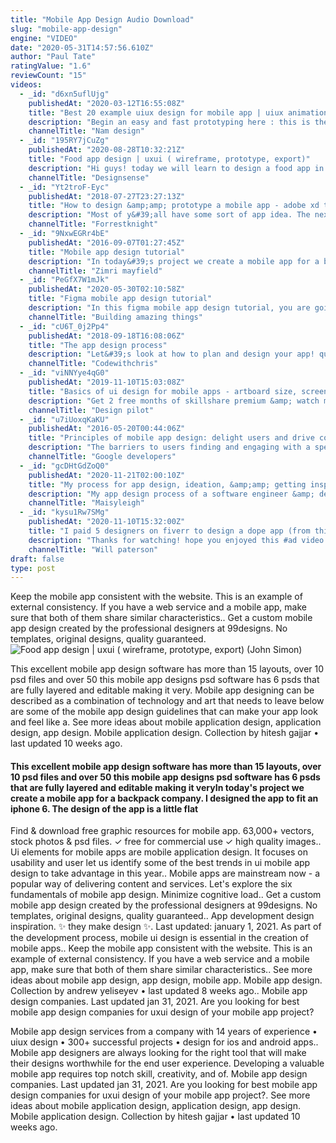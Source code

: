 ```yaml
---
title: "Mobile App Design Audio Download"
slug: "mobile-app-design"
engine: "VIDEO"
date: "2020-05-31T14:57:56.610Z"
author: "Paul Tate"
ratingValue: "1.6"
reviewCount: "15"
videos:
  - _id: "d6xn5uflUjg"
    publishedAt: "2020-03-12T16:55:08Z"
    title: "Best 20 example uiux design for mobile app | uiux animation design"
    description: "Begin an easy and fast prototyping here : this is the #part4 of design inspiration for you guys. This 20 example uiux design for mobile"
    channelTitle: "Nam design"
  - _id: "195RY7jCuZg"
    publishedAt: "2020-08-28T10:32:21Z"
    title: "Food app design | uxui ( wireframe, prototype, export)"
    description: "Hi guys! today we will learn to design a food app in adobe xd. Steps: 1. High fidelity wireframemockup 2. Prototyping 3. Export"
    channelTitle: "Designsense"
  - _id: "Yt2troF-Eyc"
    publishedAt: "2018-07-27T23:27:13Z"
    title: "How to design &amp;amp; prototype a mobile app - adobe xd tutorial"
    description: "Most of y&#39;all have some sort of app idea. The next step in the software development process is design. Today, i teach y&#39;all how to design a mobile ios app using"
    channelTitle: "Forrestknight"
  - _id: "9NxwEGRr4bE"
    publishedAt: "2016-09-07T01:27:45Z"
    title: "Mobile app design tutorial"
    description: "In today&#39;s project we create a mobile app for a backpack company. I designed the app to fit an iphone 6. The design of the app is a little flat, based on colors and"
    channelTitle: "Zimri mayfield"
  - _id: "PeGfX7W1mJk"
    publishedAt: "2020-05-30T02:10:58Z"
    title: "Figma mobile app design tutorial"
    description: "In this figma mobile app design tutorial, you are going to learn how to design a modern mobile app in figma. Figma is a free ui design tool used creating"
    channelTitle: "Building amazing things"
  - _id: "cU6T_0j2Pp4"
    publishedAt: "2018-09-18T16:08:06Z"
    title: "The app design process"
    description: "Let&#39;s look at how to plan and design your app! quick jump links 00:39 business requirements gathering 01:47 wireframes 03:10 design comps 03:31"
    channelTitle: "Codewithchris"
  - _id: "viNNYye4qG0"
    publishedAt: "2019-11-10T15:03:08Z"
    title: "Basics of ui design for mobile apps - artboard size, screen density and resolution for beginners"
    description: "Get 2 free months of skillshare premium &amp; watch my course for free: in this tutorial, you are going to learn about the basics of designing"
    channelTitle: "Design pilot"
  - _id: "u7iUoxqKaKU"
    publishedAt: "2016-05-20T00:44:06Z"
    title: "Principles of mobile app design: delight users and drive conversions - google io 2016"
    description: "The barriers to users finding and engaging with a specific app are significant. While efforts are always being put into mechanisms to increase app discovery,"
    channelTitle: "Google developers"
  - _id: "gcDHtGdZoQ0"
    publishedAt: "2020-11-21T02:00:10Z"
    title: "My process for app design, ideation, &amp;amp; getting inspired 🎨 | software engineer &amp;amp; uxui designer"
    description: "My app design process of a software engineer &amp; designer the art of ideating. Getting inspired. Setting the mood. Design iteration is key. Comment below"
    channelTitle: "Maisyleigh"
  - _id: "kysu1Rw7SMg"
    publishedAt: "2020-11-10T15:32:00Z"
    title: "I paid 5 designers on fiverr to design a dope app (from this logo) 🧐"
    description: "Thanks for watching! hope you enjoyed this #ad video with #fiverr!"
    channelTitle: "Will paterson"
draft: false
type: post
---
```


Keep the mobile app consistent with the website. This is an example of external consistency. If you have a web service and a mobile app, make sure that both of them share similar characteristics.. Get a custom mobile app design created by the professional designers at 99designs. No templates, original designs, quality guaranteed.
![Food app design | uxui ( wireframe, prototype, export) (John Simon)](https://i.ytimg.com/vi/195RY7jCuZg/hqdefault.jpg "Food app design | uxui ( wireframe, prototype, export) (Margaret Knight)")

This excellent mobile app design software has more than 15 layouts, over 10 psd files and over 50 this mobile app designs psd software has 6 psds that are fully layered and editable making it very. Mobile app designing can be described as a combination of technology and art that needs to leave below are some of the mobile app design guidelines that can make your app look and feel like a. See more ideas about mobile application design, application design, app design. Mobile application design. Collection by hitesh gajjar • last updated 10 weeks ago.
<!--inArticleAds-->

<!--galleryOne-->

#### This excellent mobile app design software has more than 15 layouts, over 10 psd files and over 50 this mobile app designs psd software has 6 psds that are fully layered and editable making it veryIn today&#39;s project we create a mobile app for a backpack company. I designed the app to fit an iphone 6. The design of the app is a little flat
<!--inArticleAds-->

<!--galleryTwo-->

Find &amp; download free graphic resources for mobile app. 63,000+ vectors, stock photos &amp; psd files. ✓ free for commercial use ✓ high quality images.. Ui elements for mobile apps are mobile application design. It focuses on usability and user let us identify some of the best trends in ui mobile app design to take advantage in this year.. Mobile apps are mainstream now - a popular way of delivering content and services. Let&#39;s explore the six fundamentals of mobile app design. Minimize cognitive load.. Get a custom mobile app design created by the professional designers at 99designs. No templates, original designs, quality guaranteed.. App development design inspiration. ✨ they make design ✨. Last updated: january 1, 2021. As part of the development process, mobile ui design is essential in the creation of mobile apps.. Keep the mobile app consistent with the website. This is an example of external consistency. If you have a web service and a mobile app, make sure that both of them share similar characteristics.. See more ideas about mobile app design, app design, mobile app. Mobile app design. Collection by andrew yeliseyev • last updated 8 weeks ago.. Mobile app design companies. Last updated jan 31, 2021. Are you looking for best mobile app design companies for uxui design of your mobile app project?
<!--galleryThree-->

Mobile app design services from a company with 14 years of experience • uiux design • 300+ successful projects • design for ios and android apps.. Mobile app designers are always looking for the right tool that will make their designs worthwhile for the end user experience. Developing a valuable mobile app requires top notch skill, creativity, and of. Mobile app design companies. Last updated jan 31, 2021. Are you looking for best mobile app design companies for uxui design of your mobile app project?. See more ideas about mobile application design, application design, app design. Mobile application design. Collection by hitesh gajjar • last updated 10 weeks ago.